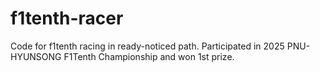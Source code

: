 # f1tenth-racer
Code for f1tenth racing in ready-noticed path. Participated in 2025 PNU-HYUNSONG F1Tenth Championship and won 1st prize.
